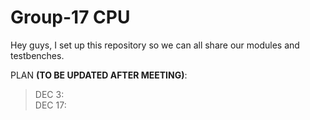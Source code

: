 # Group-17 CPU

Hey guys, I set up this repository so we can all share our modules and testbenches.  

PLAN **(TO BE UPDATED AFTER MEETING)**:

>DEC 3:  
>DEC 17:  
